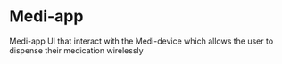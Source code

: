 # Medi-app
Medi-app UI that interact with the Medi-device which allows the user to dispense their medication wirelessly 

